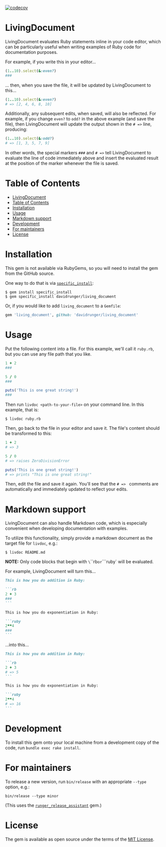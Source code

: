 [![codecov](https://codecov.io/gh/davidrunger/living_document/branch/main/graph/badge.svg)](https://codecov.io/gh/davidrunger/living_document)

# LivingDocument

LivingDocument evaluates Ruby statements inline in your code editor, which can be particularly useful when writing examples of Ruby code for documentation purposes.

For example, if you write this in your editor...

```rb
(1..10).select(&:even?)
###
```

... then, when you save the file, it will be updated by LivingDocument to this...

```rb
(1..10).select(&:even?)
# => [2, 4, 6, 8, 10]
```

Additionally, any subsequent edits, when saved, will also be reflected. For example, if you change `even?` to `odd?` in the above example (and save the file), then LivingDocument will update the output shown in the `# =>` line, producing:

```rb
(1..10).select(&:odd?)
# => [1, 3, 5, 7, 9]
```

In other words, the special markers `###` and `# =>` tell LivingDocument to evaluate the line of code immediately above and insert the evaluated result at the position of the marker whenever the file is saved.

# Table of Contents

<!--ts-->
* [LivingDocument](#livingdocument)
* [Table of Contents](#table-of-contents)
* [Installation](#installation)
* [Usage](#usage)
* [Markdown support](#markdown-support)
* [Development](#development)
* [For maintainers](#for-maintainers)
* [License](#license)

<!-- Created by https://github.com/ekalinin/github-markdown-toc -->
<!-- Added by: david, at: Tue Jan 28 08:42:03 PM CST 2025 -->

<!--te-->

# Installation

This gem is not available via RubyGems, so you will need to install the gem from the GitHub source.

One way to do that is via [`specific_install`](https://github.com/rdp/specific_install):

```
$ gem install specific_install
$ gem specific_install davidrunger/living_document
```

Or, if you would like to add `living_document` to a `Gemfile`:

```rb
gem 'living_document', github: 'davidrunger/living_document'
```

# Usage

Put the following content into a file. For this example, we'll call it `ruby.rb`, but you can use any file path that you like.

```rb
1 + 2
###

5 / 0
###

puts('This is one great string!')
###
```

Then run `livdoc <path-to-your-file>` on your command line. In this example, that is:

```
$ livdoc ruby.rb
```

Then, go back to the file in your editor and save it. The file's content should be transformed to this:

```rb
1 + 2
# => 3

5 / 0
# => raises ZeroDivisionError

puts('This is one great string!')
# => prints "This is one great string!"
```

Then, edit the file and save it again. You'll see that the `# => ` comments are automatically and immediately updated to reflect your edits.

# Markdown support

LivingDocument can also handle Markdown code, which is especially convenient when developing
documentation with examples.

To utilize this functionality, simply provide a markdown document as the target file for `livdoc`, e.g.:

```
$ livdoc README.md
```

**NOTE:** Only code blocks that begin with `\`\`\`rb` or `\`\`\`ruby` will be evaluated.

For example, LivingDocument will turn this...

~~~markdown
This is how you do addition in Ruby:

```rb
2 + 3
###
```

This is how you do exponentiation in Ruby:

```ruby
2**4
###
```
~~~

...into this...

~~~markdown
This is how you do addition in Ruby:

```rb
2 + 3
# => 5
```

This is how you do exponentiation in Ruby:

```ruby
2**4
# => 16
```
~~~

# Development

To install this gem onto your local machine from a development copy of the code, run `bundle exec
rake install`.

# For maintainers

To release a new version, run `bin/release` with an appropriate `--type` option, e.g.:

```
bin/release --type minor
```

(This uses the [`runger_release_assistant`](https://github.com/davidrunger/runger_release_assistant) gem.)

# License

The gem is available as open source under the terms of the [MIT
License](https://opensource.org/licenses/MIT).
